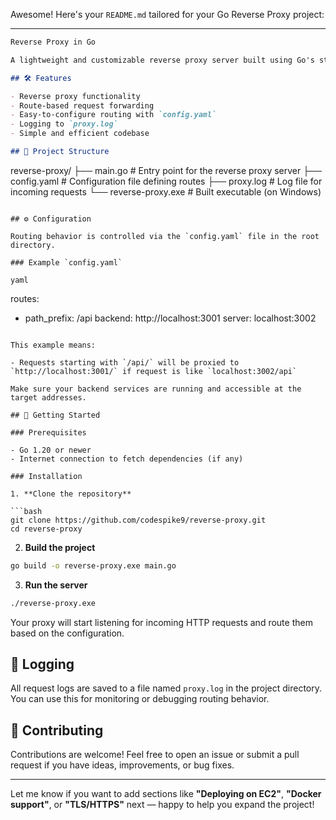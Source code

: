 Awesome! Here's your `README.md` tailored for your Go Reverse Proxy project:

---

```markdown
Reverse Proxy in Go

A lightweight and customizable reverse proxy server built using Go's standard `net/http` package. This project demonstrates how to route incoming HTTP requests to backend services based on a simple YAML configuration.

## 🛠 Features

- Reverse proxy functionality
- Route-based request forwarding
- Easy-to-configure routing with `config.yaml`
- Logging to `proxy.log`
- Simple and efficient codebase

## 📁 Project Structure

```
reverse-proxy/
├── main.go             # Entry point for the reverse proxy server
├── config.yaml         # Configuration file defining routes
├── proxy.log           # Log file for incoming requests
└── reverse-proxy.exe   # Built executable (on Windows)
```

## ⚙️ Configuration

Routing behavior is controlled via the `config.yaml` file in the root directory.

### Example `config.yaml`

yaml
```
routes:
  - path_prefix: /api
    backend: http://localhost:3001
    server: localhost:3002
```

This example means:

- Requests starting with `/api/` will be proxied to `http://localhost:3001/` if request is like `localhost:3002/api`

Make sure your backend services are running and accessible at the target addresses.

## 🚀 Getting Started

### Prerequisites

- Go 1.20 or newer
- Internet connection to fetch dependencies (if any)

### Installation

1. **Clone the repository**

```bash
git clone https://github.com/codespike9/reverse-proxy.git
cd reverse-proxy
```

2. **Build the project**

```bash
go build -o reverse-proxy.exe main.go
```

3. **Run the server**

```bash
./reverse-proxy.exe
```

Your proxy will start listening for incoming HTTP requests and route them based on the configuration.

## 📒 Logging

All request logs are saved to a file named `proxy.log` in the project directory. You can use this for monitoring or debugging routing behavior.

## 👥 Contributing

Contributions are welcome! Feel free to open an issue or submit a pull request if you have ideas, improvements, or bug fixes.


---

Let me know if you want to add sections like **"Deploying on EC2"**, **"Docker support"**, or **"TLS/HTTPS"** next — happy to help you expand the project!
